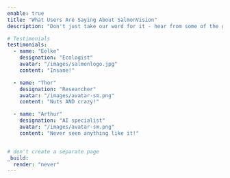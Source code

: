 ```yaml
---
enable: true
title: "What Users Are Saying About SalmonVision"
description: "Don't just take our word for it - hear from some of the greatest salmon experts in the world. Check out some of our testimonials below to see what others are saying."

# Testimonials
testimonials:
  - name: "Eelke"
    designation: "Ecologist"
    avatar: "/images/salmonlogo.jpg"
    content: "Insane!"

  - name: "Thor"
    designation: "Researcher"
    avatar: "/images/avatar-sm.png"
    content: "Nuts AND crazy!"

  - name: "Arthur"
    designation: "AI specialist"
    avatar: "/images/avatar-sm.png"
    content: "Never seen anything like it!"


# don't create a separate page
_build:
  render: "never"
---
```

